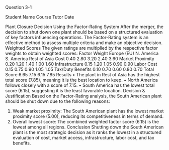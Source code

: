Question 3-1




Student Name
Course
Tutor
Date















Plant Closure Decision Using the Factor-Rating System
After the merger, the decision to shut down one plant should be based on a structured evaluation of key factors influencing operations. The Factor-Rating system is an effective method to assess multiple criteria and make an objective decision.
Weighted Scores
The given ratings are multiplied by the respective factor weights to obtain weighted scores:
Factor	Weight	Europe (EU)	N. America	S. America	Rest of Asia
Cost	0.40	2.80	3.20	2.40	3.60
Market Proximity	0.20	1.20	1.40	1.00	1.60
Infrastructure	0.15	1.20	1.05	0.90	0.90
Labor Cost	0.15	0.75	0.90	1.05	1.05
Tax/Duty Benefits	0.10	0.70	0.60	0.80	0.70
Total Score		6.65	7.15	6.15	7.85
Results
•	The plant in Rest of Asia has the highest total score (7.85), meaning it is the best location to keep.
•	North America follows closely with a score of 7.15.
•	South America has the lowest total score (6.15), suggesting it is the least favorable location.
Decision & Justification
Based on the Factor-Rating analysis, the South American plant should be shut down due to the following reasons:
1.	Weak market proximity: The South American plant has the lowest market proximity score (5.00), reducing its competitiveness in terms of demand.
2.	Overall lowest score: The combined weighted factor score (6.15) is the lowest among all regions.
Conclusion
Shutting down the South American plant is the most strategic decision as it ranks the lowest in a structured evaluation of cost, market access, infrastructure, labor cost, and tax benefits.

